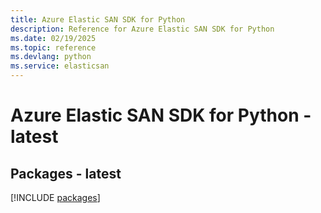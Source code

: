 ```yaml
---
title: Azure Elastic SAN SDK for Python
description: Reference for Azure Elastic SAN SDK for Python
ms.date: 02/19/2025
ms.topic: reference
ms.devlang: python
ms.service: elasticsan
---
```

# Azure Elastic SAN SDK for Python - latest
## Packages - latest
[!INCLUDE [packages](elastic-san-index.md)]